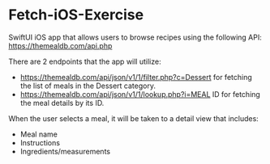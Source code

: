 # Fetch-iOS-Exercise

SwiftUI iOS app that allows users to browse recipes using the following API:
https://themealdb.com/api.php

There are 2 endpoints that the app will utilize:

* https://themealdb.com/api/json/v1/1/filter.php?c=Dessert for fetching the list of meals in the Dessert category.
* https://themealdb.com/api/json/v1/1/lookup.php?i=MEAL ID for fetching the meal details by its ID.

When the user selects a meal, it will be taken to a detail view that includes:

* Meal name
* Instructions
* Ingredients/measurements
